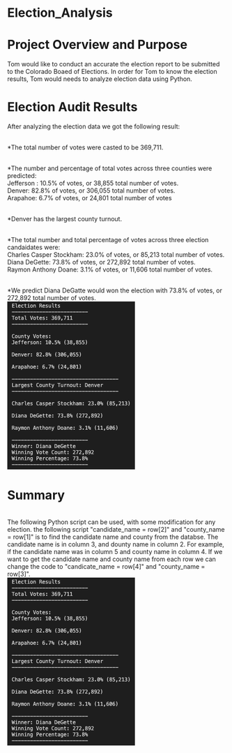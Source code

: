 # Election_Analysis
# Project Overview and Purpose
Tom would like to conduct an accurate the election report to be submitted to the Colorado Boaed of Elections.  In order for Tom to know the election results, Tom would needs to analyze election data using Python.  

# Election Audit Results
After analyzing the election data we got the following result:

<br/>*The total number of votes were casted to be 369,711. 

<br/>*The number and percentage of total votes across three counties were predicted:
<br/>Jefferson : 10.5% of votes, or 38,855 total number of votes.
<br/>Denver: 82.8% of votes, or 306,055 total number of votes.
<br/>Arapahoe: 6.7% of votes, or 24,801 total number of votes

<br/>*Denver has the largest county turnout.

<br/>*The total number and total percentage of votes across three election candaidates were:
<br/> Charles Casper Stockham: 23.0% of votes, or 85,213 total number of votes.
<br/>Diana DeGette: 73.8% of votes, or 272,892 total number of votes.
<br/>Raymon Anthony Doane: 3.1% of votes, or 11,606 total number of votes.

<br/>*We predict Diana DeGatte would won the election with 73.8% of votes, or 272,892 total number of votes.
<br/>![ElectionResult.png](https://github.com/xujenny98/Election_Analysis/blob/main/Resource/ElectionResult.png) 
# Summary
<br/>The following Python script can be used, with some modification for any election. the following script "candidate_name = row[2]" and "county_name = row[1]" is to find the candidate name and county from the databse. The candidate name is in column 3, and dounty name in column 2. For example, if the candidate name was in column 5 and county name in column 4.  If we want to get the candidate name and county name from each row we can change the code to "candicate_name = row[4]" and "county_name = row[3]".
<br/>![Example.png](https://github.com/xujenny98/Election_Analysis/blob/main/Resource/ElectionResult.png)




